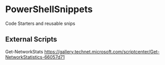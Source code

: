 # PowerShellSnippets
Code Starters and reusable snips

External Scripts
--
Get-NetworkStats
https://gallery.technet.microsoft.com/scriptcenter/Get-NetworkStatistics-66057d71
